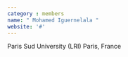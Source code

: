 ```yaml
---
category : members
name: " Mohamed Iguernelala " 
website: '#'
---
```

Paris Sud University (LRI)
Paris, France


